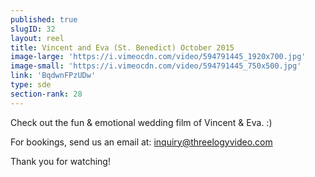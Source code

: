 ```yaml
---
published: true
slugID: 32
layout: reel
title: Vincent and Eva (St. Benedict) October 2015
image-large: 'https://i.vimeocdn.com/video/594791445_1920x700.jpg'
image-small: 'https://i.vimeocdn.com/video/594791445_750x500.jpg'
link: 'BqdwnFPzUDw'
type: sde
section-rank: 28
---
```

Check out the fun & emotional wedding film of Vincent & Eva. :) 

For bookings, send us an email at: inquiry@threelogyvideo.com

Thank you for watching!
